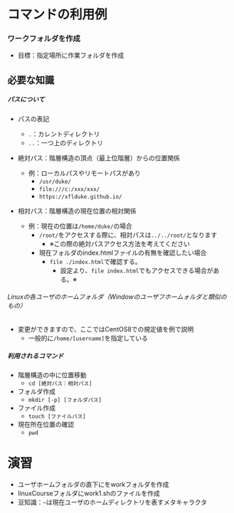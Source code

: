 # コマンドの利用例



### ワークフォルダを作成

 - 目標：指定場所に作業フォルダを作成



## 必要な知識



##### パスについて

- パスの表記
  - `.`：カレントディレクトリ
  - `..`：一つ上のディレクトリ
- 絶対パス：階層構造の頂点（最上位階層）からの位置関係
  - 例：ローカルパスやリモートパスがあり
    - `/usr/duke/`
    - `file:///c:/xxx/xxx/`
    - `https://xflduke.github.io/`



- 相対パス：階層構造の現在位置の相対関係
  - 例：現在の位置は`/home/duke/`の場合
    - `/root/`をアクセスする際に、相対パスは`../../root/`となります
      - ※この際の絶対パスアクセス方法を考えてください
    - 現在フォルダのindex.htmlファイルの有無を確認したい場合
      - `file ./index.html`で確認する。
        - 設定より、`file index.html`でもアクセスできる場合がある。※



###### Linuxの各ユーザのホームフォルダ（Windowのユーザフホームォルダと類似のもの）

- 変更ができますので、ここではCentOS8での規定値を例で説明
  - 一般的に`/home/[username]`を指定している



##### 利用されるコマンド

- 階層構造の中に位置移動
  - `cd [絶対パス｜相対パス]`
- フォルダ作成
  - `mkdir [-p] [フォルダパス]`
- ファイル作成
  - `touch [ファイルパス]`
- 現在所在位置の確認
  - `pwd`



# 演習

- ユーザホームフォルダの直下にをworkフォルダを作成
- linuxCourseフォルダにwork1.shのファイルを作成
- 豆知識：`~`は現在ユーザのホームディレクトリを表すメタキャラクタ
